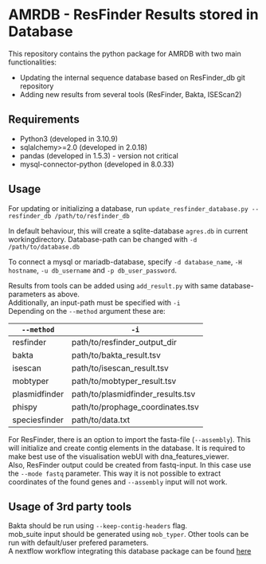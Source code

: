# AMRDB - ResFinder Results stored in Database

This repository contains the python package for AMRDB with two main functionalities:
- Updating the internal sequence database based on ResFinder_db git repository
- Adding new results from several tools (ResFinder, Bakta, ISEScan2)

## Requirements

- Python3 (developed in 3.10.9)
- sqlalchemy>=2.0 (developed in 2.0.18)
- pandas (developed in 1.5.3) - version not critical
- mysql-connector-python (developed in 8.0.33)

## Usage

For updating or initializing a database, run
`update_resfinder_database.py --resfinder_db /path/to/resfinder_db`

In default behaviour, this will create a sqlite-database `agres.db` in current workingdirectory. Database-path can be changed with `-d /path/to/database.db`

To connect a mysql or mariadb-database, specify `-d database_name`, `-H hostname`, `-u db_username` and `-p db_user_password`.

Results from tools can be added using `add_result.py` with same database-parameters as above.  
Additionally, an input-path must be specified with `-i`  
Depending on the `--method` argument these are:


| `--method` |            `-i`              |
|------------|------------------------------|
| resfinder  | path/to/resfinder_output_dir |
| bakta      | path/to/bakta_result.tsv     |
| isescan    | path/to/isescan_result.tsv   |
| mobtyper   | path/to/mobtyper_result.tsv  |
| plasmidfinder  | path/to/plasmidfinder_results.tsv  |
| phispy     | path/to/prophage_coordinates.tsv  |
| speciesfinder | path/to/data.txt          |

For ResFinder, there is an option to import the fasta-file (`--assembly`). This will initialize and create contig elements in the database. It is required to make best use of the visualisation webUI with dna_features_viewer.  
Also, ResFinder output could be created from fastq-input. In this case use the `--mode fastq` parameter. This way it is not possible to extract coordinates of the found genes and `--assembly` input will not work.

## Usage of 3rd party tools

Bakta should be run using `--keep-contig-headers` flag.  
mob_suite input should be generated using `mob_typer`.
Other tools can be run with default/user prefered parameters.  
A nextflow workflow integrating this database package can be found [here](to_be_added.html)  
